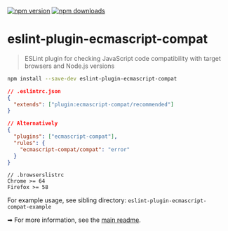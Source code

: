 <!-- prettier-ignore-start -->
[![npm version](https://badge.fury.io/js/eslint-plugin-ecmascript-compat.svg)](https://badge.fury.io/js/eslint-plugin-ecmascript-compat)
[![npm downloads](https://img.shields.io/npm/dm/eslint-plugin-ecmascript-compat.svg)](http://www.npmtrends.com/eslint-plugin-ecmascript-compat)
<!-- prettier-ignore-end -->

# eslint-plugin-ecmascript-compat

> ESLint plugin for checking JavaScript code compatibility with target browsers and Node.js versions

```bash
npm install --save-dev eslint-plugin-ecmascript-compat
```

```json
// .eslintrc.json
{
  "extends": ["plugin:ecmascript-compat/recommended"]
}

// Alternatively
{
  "plugins": ["ecmascript-compat"],
  "rules": {
    "ecmascript-compat/compat": "error"
  }
}
```

```
// .browserslistrc
Chrome >= 64
Firefox >= 58
```

For example usage, see sibling directory: `eslint-plugin-ecmascript-compat-example`

<!--- Absolute link, in order to work from NPM website --->

➡ For more information, see the [main readme](https://github.com/robatwilliams/es-compat#readme).
